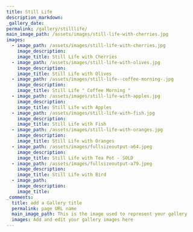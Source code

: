```yaml
---
title: Still Life
description_markdown:
_gallery_date:
permalink: /gallery/stilllife/
main_image_path: /assets/images/still-life-with-cherries.jpg
images:
  - image_path: /assets/images/still-life-with-cherries.jpg
    image_description:
    image_title: Still Life with Cherries
  - image_path: /assets/images/still-life-with-olives.jpg
    image_description:
    image_title: Still Life with Olives
  - image_path: /assets/images/still-life--coffee-morning-.jpg
    image_description:
    image_title: Still Life " Coffee Morning "
  - image_path: /assets/images/still-life-with-apples.jpg
    image_description:
    image_title: Still Life with Apples
  - image_path: /assets/images/still-life-with-fish.jpg
    image_description:
    image_title: Still Life with Fish
  - image_path: /assets/images/still-life-with-oranges.jpg
    image_description:
    image_title: Still Life with Oranges
  - image_path: /assets/images/fullsizeoutput-a64.jpeg
    image_description:
    image_title: Still Life with Tea Pot - SOLD
  - image_path: /assets/images/fullsizeoutput-a79.jpeg
    image_description:
    image_title: Still Life with Bird
  - image_path:
    image_description:
    image_title:
_comments:
  title: add a Gallery title
  permalink: page URL name
  main_image_path: This is the image used to represent your gallery
  images: Add and edit your gallery images here
---
```

